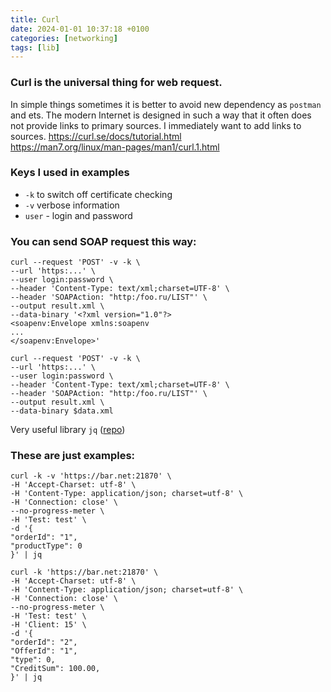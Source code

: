```yaml
---
title: Curl
date: 2024-01-01 10:37:18 +0100
categories: [networking]
tags: [lib]
---
```


### Curl is the universal thing for web request.  
In simple things sometimes it is better to avoid new dependency as `postman` and ets.
The modern Internet is designed in such a way that it often does not provide links to primary sources.
I immediately want to add links to sources. 
https://curl.se/docs/tutorial.html      
https://man7.org/linux/man-pages/man1/curl.1.html  
    

### Keys I used in examples
- `-k`  to switch off certificate checking
- `-v` verbose information
- `user`  -  login and password


### You can send SOAP request this way:
```shell
curl --request 'POST' -v -k \
--url 'https:...' \
--user login:password \
--header 'Content-Type: text/xml;charset=UTF-8' \
--header 'SOAPAction: "http:/foo.ru/LIST"' \
--output result.xml \
--data-binary '<?xml version="1.0"?>
<soapenv:Envelope xmlns:soapenv
...
</soapenv:Envelope>'
```


```shell
curl --request 'POST' -v -k \
--url 'https:...' \
--user login:password \
--header 'Content-Type: text/xml;charset=UTF-8' \
--header 'SOAPAction: "http:/foo.ru/LIST"' \
--output result.xml \
--data-binary $data.xml
```

Very useful library `jq` ([repo](https://jqlang.github.io/jq/download/))


### These are just examples: 
```shell
curl -k -v 'https://bar.net:21870' \
-H 'Accept-Charset: utf-8' \
-H 'Content-Type: application/json; charset=utf-8' \
-H 'Connection: close' \
--no-progress-meter \
-H 'Test: test' \
-d '{
"orderId": "1",
"productType": 0
}' | jq
```

```shell
curl -k 'https://bar.net:21870' \
-H 'Accept-Charset: utf-8' \
-H 'Content-Type: application/json; charset=utf-8' \
-H 'Connection: close' \
--no-progress-meter \
-H 'Test: test' \
-H 'Client: 15' \
-d '{
"orderId": "2",
"OfferId": "1",
"type": 0,
"CreditSum": 100.00,
}' | jq
```

